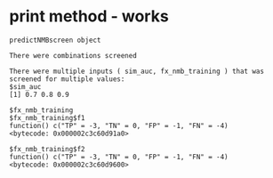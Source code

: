 # print method - works

    predictNMBscreen object
    
    There were combinations screened
    
    There were multiple inputs ( sim_auc, fx_nmb_training ) that was screened for multiple values:
    $sim_auc
    [1] 0.7 0.8 0.9
    
    $fx_nmb_training
    $fx_nmb_training$f1
    function() c("TP" = -3, "TN" = 0, "FP" = -1, "FN" = -4)
    <bytecode: 0x000002c3c60d91a0>
    
    $fx_nmb_training$f2
    function() c("TP" = -3, "TN" = 0, "FP" = -1, "FN" = -4)
    <bytecode: 0x000002c3c60d9600>
    
    

